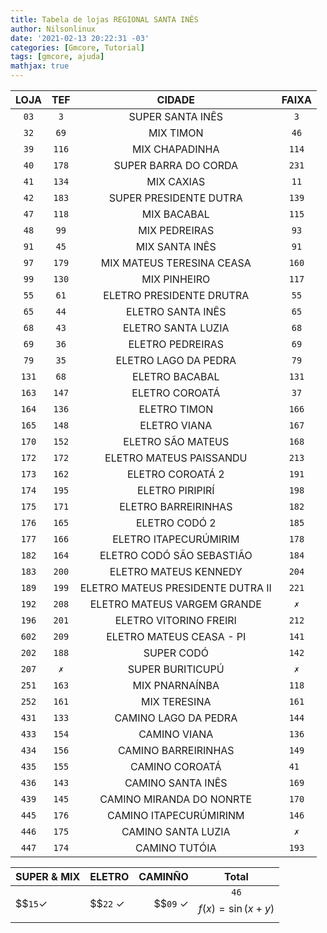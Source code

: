 ```yaml
---
title: Tabela de lojas REGIONAL SANTA INÊS
author: Nilsonlinux
date: '2021-02-13 20:22:31 -03'
categories: [Gmcore, Tutorial]
tags: [gmcore, ajuda]
mathjax: true
---
```


  |  LOJA | TEF  | CIDADE                            | FAIXA |
  |:-----:|:----:|:---------------------------------:|:-----:|
  | `03`  |`3`   | SUPER SANTA INÊS                  | `3`   |
  | `32`  |`69`  | MIX TIMON                         | `46`  |
  | `39`  |`116` | MIX CHAPADINHA                    | `114` |
  | `40`  |`178` | SUPER BARRA DO CORDA              | `231` |
  | `41`  |`134` | MIX CAXIAS                        | `11`  |
  | `42`  |`183` | SUPER PRESIDENTE DUTRA            | `139` |
  | `47`  |`118` | MIX BACABAL                       | `115` |
  | `48`  |`99`  | MIX PEDREIRAS                     | `93`  |
  | `91`  |`45`  | MIX SANTA INÊS                    | `91`  |
  | `97`  |`179` | MIX MATEUS TERESINA CEASA         | `160` |
  | `99`  |`130` | MIX PINHEIRO                      | `117` |
  | `55`  |`61`  | ELETRO PRESIDENTE DRUTRA          | `55`  |
  | `65`  |`44`  | ELETRO SANTA INÊS                 | `65`  |
  | `68`  |`43`  | ELETRO SANTA LUZIA                | `68`  |
  | `69`  |`36`  | ELETRO PEDREIRAS                  | `69`  |
  | `79`  |`35`  | ELETRO LAGO DA PEDRA              | `79`  |
  | `131` |`68`  | ELETRO BACABAL                    | `131` |
  | `163` |`147` | ELETRO COROATÁ                    | `37`  |
  | `164` |`136` | ELETRO TIMON                      | `166` |
  | `165` |`148` | ELETRO VIANA                      | `167` |
  | `170` |`152` | ELETRO SÃO MATEUS                 | `168` |
  | `172` |`172` | ELETRO MATEUS PAISSANDU           | `213` |
  | `173` |`162` | ELETRO COROATÁ 2                  | `191` |
  | `174` |`195` | ELETRO PIRIPIRÍ                   | `198` |
  | `175` |`171` | ELETRO BARREIRINHAS               | `182` |
  | `176` |`165` | ELETRO CODÓ 2                     | `185` |
  | `177` |`166` | ELETRO ITAPECURÚMIRIM             | `178` |
  | `182` |`164` | ELETRO CODÓ SÃO SEBASTIÃO         | `184` |
  | `183` |`200` | ELETRO MATEUS KENNEDY             | `204` |
  | `189` |`199` | ELETRO MATEUS PRESIDENTE DUTRA II | `221` |
  | `192` |`208` | ELETRO MATEUS VARGEM GRANDE       | ` ✗ ` |
  | `196` |`201` | ELETRO VITORINO FREIRI            | `212` |
  | `602` |`209` | ELETRO MATEUS CEASA - PI          | `141` |
  | `202` |`188` | SUPER CODÓ                        | `142` |
  | `207` |` ✗ ` | SUPER BURITICUPÚ                  | ` ✗ ` | 
  | `251` |`163` | MIX PNARNAÍNBA                    | `118` |
  | `252` |`161` | MIX TERESINA                      | `161` |
  | `431` |`133` | CAMINO LAGO DA PEDRA              | `144` |
  | `433` |`154` | CAMINO VIANA                      | `136` |
  | `434` |`156` | CAMINO BARREIRINHAS               | `149` |
  | `435` |`155` | CAMINO COROATÁ                    | `41 ` |
  | `436` |`143` | CAMINO SANTA INÊS                 | `169` |
  | `439` |`145` | CAMINO MIRANDA DO NONRTE          | `170` |
  | `445` |`176` | CAMINO ITAPECURÚMIRINM            | `146` |
  | `446` |`175` | CAMINO SANTA LUZIA                | ` ✗ ` |
  | `447` |`174` | CAMINO TUTÓIA                     | `193` |            

                     

| SUPER & MIX         | ELETRO          | CAMINÑO         | Total       |
|---------------------|:----------------|----------------:|:-----------:|
| $$`15`✓               | $$`22` ✓          | $$`09` ✓          | `46`   $$f(x) = \sin(x+y)$$     |
